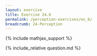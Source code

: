 ```yaml
---
layout: exercise
title: Exercise 24.6
permalink: /perception-exercises/ex_6/
breadcrumb: 24-Perception
---
```


{% include mathjax_support %}

<div><i class="arrow-up loader" data-chapter="perception-exercises" data-exercise="ex_6" data-rating="0"></i></div>
{% include_relative question.md %}
